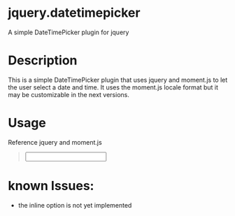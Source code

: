 # jquery.datetimepicker
A simple DateTimePicker plugin for jquery

# Description
This is a simple DateTimePicker plugin that uses jquery and moment.js to let the user select a date and time.
It uses the moment.js locale format but it may be customizable in the next versions.

# Usage
Reference jquery and moment.js
>  <script src="jQuery-2.1.4.min.js"></script>
>  <script src="moment.js"></script>

> <input type="text" name="" id="calendartest" />
> <script>
> $(document).ready(function () {
>          $("#calendartest").datetimepicker({
>              locale: "it",
>              daysOfWeek: [1, 2, 3, 4, 5],
>              timePicker: true,
>              onlyForward: true,
>              timePickerIncrement: 20,
>              timePickerIgnoreRanges: [
>                  { startTime: "0:00:00", endTime: "8:00:00" },
>                  { startTime: "13:00:00", endTime: "14:00:00" },
>                  { startTime: "19:00:00", endTime: "23:59:59" }
>              ]
>          });
>      });
> </script>

# known Issues:
* the inline option is not yet implemented
